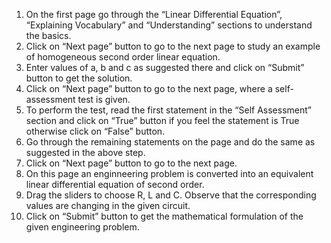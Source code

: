 1.	On the first page go through the “Linear Differential Equation”, “Explaining Vocabulary” and “Understanding” sections to understand the basics.
2.	Click on “Next page” button to go to the next page to study an example of homogeneous second order linear equation.
3.	Enter values of a, b and c as suggested there and click on “Submit” button to get the solution.
4.	Click on “Next page” button to go to the next page, where a self-assessment test is given.
5.	To perform the test, read the first statement in the “Self Assessment” section and click on “True” button if you feel the statement is True otherwise click on “False” button.
6.	Go through the remaining statements on the page and do the same as suggested in the above step.
7.	Click on “Next page” button to go to the next page.
8.	On this page an enginneering problem is converted into an equivalent linear differential equation of second order. 
9.	Drag the sliders to choose R, L and C. Observe that the corresponding values are changing in the given circuit.
10.	Click on “Submit” button to get the mathematical formulation of the given engineering problem.

